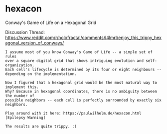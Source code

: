 # hexacon
Conway's Game of Life on a Hexagonal Grid

Discussion Thread: https://www.reddit.com/r/holofractal/comments/l4lmrl/enjoy_this_trippy_hexagonal_version_of_conways/

    I assume most of you know Conway's Game of Life -- a simple set of rules
    over a square digital grid that shows intriguing evolution and self-organization.
    Each cell's lifecycle is determined by its four or eight neighbours -- depending on the implementation.

    Now I figured that a hexagonal grid would be the most natural way to implement this.
    Why? Because in hexagonal coordinates, there is no ambiguity between the number of
    possible neighbors -- each cell is perfectly surrounded by exactly six neighbors.

    Play around with it here: https://paulwilhelm.de/hexacon.html [Epilepsy Warning]

    The results are quite trippy. :)
